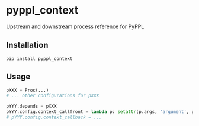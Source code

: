 # pyppl_context

Upstream and downstream process reference for PyPPL

## Installation
```shell
pip install pyppl_context
```

## Usage
```python
pXXX = Proc(...)
# ... other configurations for pXXX

pYYY.depends = pXXX
pYYY.config.context_callfront = lambda p: setattr(p.args, 'argument', pXXX.channel.get(0))
# pYYY.config.context_callback = ...
```
